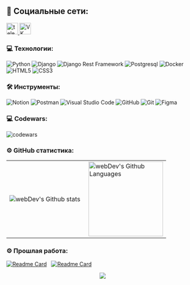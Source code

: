 ## 🤝 Социальные сети:

  <div id="badges">
    <a href="https://t.me/bogdan_shnyra" target="_blank">
      <img src="https://cdn-icons-png.flaticon.com/512/2111/2111646.png" width="30" height="30" alt="telegram group" />
    </a>
    <a href="https://vk.com/id404101172" target="_blank">
      <img src="https://cdn-icons-png.flaticon.com/512/145/145813.png" width="30" height="30" alt="VK Badge"/>
    </a>
  </div>

### 💻 Технологии:

![Python](https://img.shields.io/badge/-Python-black?style=flat-square&logo=Python)
![Django](https://img.shields.io/badge/-Django-0aad48?style=flat-square&logo=Django)
![Django Rest Framework](https://img.shields.io/badge/DRF-red?style=flat-square&logo=Django)
![Postgresql](https://img.shields.io/badge/-Postgresql-%232c3e50?style=flat-square&logo=Postgresql)
![Docker](https://img.shields.io/badge/-Docker-46a2f1?style=flat-square&logo=docker&logoColor=white)
![HTML5](https://img.shields.io/badge/-HTML5-%23E44D27?style=flat-square&logo=html5&logoColor=ffffff)
![CSS3](https://img.shields.io/badge/-CSS3-%231572B6?style=flat-square&logo=css3)


### 🛠 Инструменты:

![Notion](https://img.shields.io/badge/-Notion-black?style=flat-square&logo=Notion)
![Postman](https://img.shields.io/badge/Postman-FCA121?style=flat-square&logo=postman)
![Visual Studio Code](https://img.shields.io/badge/-Visual%20Studio%20Code-23A9F2?style=flat-square&logo=Visual%20Studio%20Code&logoColor=white)
![GitHub](https://img.shields.io/badge/-GitHub-181717?style=flat-square&logo=github)
![Git](https://img.shields.io/badge/-Git-black?style=flat-square&logo=git)
![Figma](https://img.shields.io/badge/-Figma-black?style=flat-square&logo=figma)



<!--   <img src="https://github.com/devicons/devicon/blob/master/icons/figma/figma-original.svg" title="Figma" alt="Figma" width="40" height="40"/>&nbsp;
  <img src="https://upload.wikimedia.org/wikipedia/commons/e/e9/Notion-logo.svg" title="Notion" alt="Notion" width="40" height="40"/>&nbsp;
  <img src="https://github.com/devicons/devicon/blob/master/icons/postman/postman-original.svg" title="Postman" alt="Postman" width="40" height="40"/>&nbsp;
  <img src="https://github.com/devicons/devicon/blob/master/icons/vscode/vscode-original.svg" title="Visual Studio Code" alt="Visual Studio Code" width="40" height="40"/>&nbsp; -->



### 💻 Codewars:

![codewars](https://www.codewars.com/users/mi-bogdan/badges/large)

### ⚙️ GitHub статистика:

<table>
  <tr>
    <td>
      <img align="left" src="http://github-readme-streak-stats.herokuapp.com?user=mi-bogdan&theme=dark&background=000000" alt="webDev's Github stats" />
    </td>
    <td>
      <img height="195px" align="right" alt="webDev's Github Languages" src="https://github-readme-stats-sigma-five.vercel.app/api/top-langs/?username=mi-bogdan&layout=compact&theme=vision-friendly-dark" />
    </td>
  </tr>
</table>


### ⚙️ Прошлая работа:

[![Readme Card](https://github-readme-stats.vercel.app/api/pin/?username=CyrisXD&repo=Pwnagetty&bg_color=0d1116&title_color=ce09ec&text_color=a4aacb&icon_color=007ec6)](https://github.com/CyrisXD/Pwnagetty) &nbsp; [![Readme Card](https://github-readme-stats.vercel.app/api/pin/?username=CyrisXD&repo=love-lock-card&bg_color=0d1116&title_color=ce09ec&text_color=a4aacb&icon_color=007ec6)](https://github.com/CyrisXD/love-lock-card)
&nbsp;


<p align="center">
  <img src="https://capsule-render.vercel.app/api?type=waving&color=gradient&height=60&section=footer"/>
</p>

